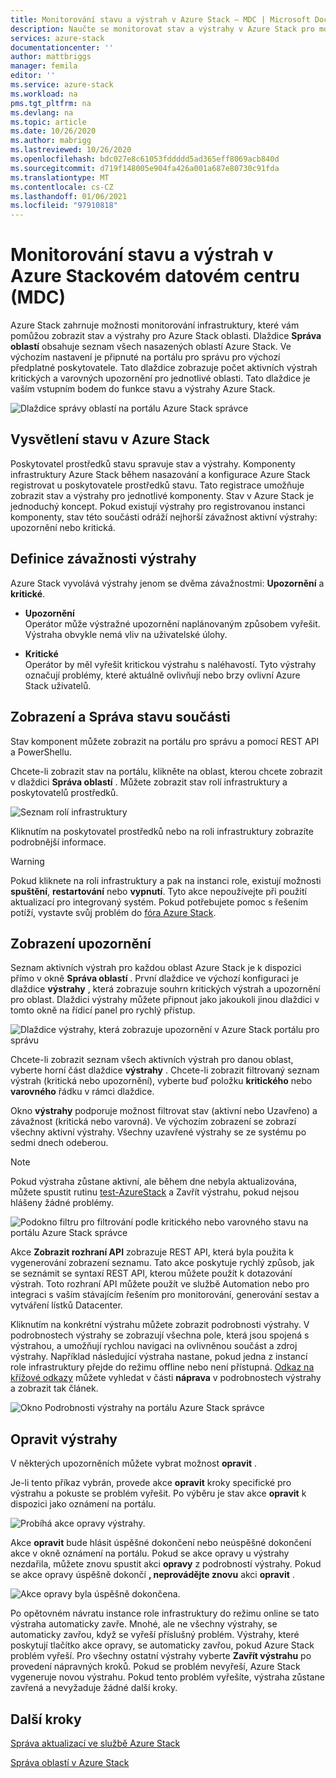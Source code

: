```yaml
---
title: Monitorování stavu a výstrah v Azure Stack – MDC | Microsoft Docs
description: Naučte se monitorovat stav a výstrahy v Azure Stack pro modulární datové centrum (MDC).
services: azure-stack
documentationcenter: ''
author: mattbriggs
manager: femila
editor: ''
ms.service: azure-stack
ms.workload: na
pms.tgt_pltfrm: na
ms.devlang: na
ms.topic: article
ms.date: 10/26/2020
ms.author: mabrigg
ms.lastreviewed: 10/26/2020
ms.openlocfilehash: bdc027e8c61053fddddd5ad365eff8069acb840d
ms.sourcegitcommit: d719f148005e904fa426a001a687e80730c91fda
ms.translationtype: MT
ms.contentlocale: cs-CZ
ms.lasthandoff: 01/06/2021
ms.locfileid: "97910818"
---
```

# <a name="monitor-health-and-alerts-in-azure-stack---modular-data-center-mdc"></a>Monitorování stavu a výstrah v Azure Stackovém datovém centru (MDC)

Azure Stack zahrnuje možnosti monitorování infrastruktury, které vám pomůžou zobrazit stav a výstrahy pro Azure Stack oblasti. Dlaždice **Správa oblastí** obsahuje seznam všech nasazených oblastí Azure Stack. Ve výchozím nastavení je připnuté na portálu pro správu pro výchozí předplatné poskytovatele. Tato dlaždice zobrazuje počet aktivních výstrah kritických a varovných upozornění pro jednotlivé oblasti. Tato dlaždice je vaším vstupním bodem do funkce stavu a výstrahy Azure Stack.

![Dlaždice správy oblastí na portálu Azure Stack správce](media/azure-stack-monitor-health/region-management.png)

## <a name="understand-health-in-azure-stack"></a>Vysvětlení stavu v Azure Stack

Poskytovatel prostředků stavu spravuje stav a výstrahy. Komponenty infrastruktury Azure Stack během nasazování a konfigurace Azure Stack registrovat u poskytovatele prostředků stavu. Tato registrace umožňuje zobrazit stav a výstrahy pro jednotlivé komponenty. Stav v Azure Stack je jednoduchý koncept. Pokud existují výstrahy pro registrovanou instanci komponenty, stav této součásti odráží nejhorší závažnost aktivní výstrahy: upozornění nebo kritická.

## <a name="alert-severity-definition"></a>Definice závažnosti výstrahy

Azure Stack vyvolává výstrahy jenom se dvěma závažnostmi: **Upozornění** a **kritické**.

- **Upozornění**  
  Operátor může výstražné upozornění naplánovaným způsobem vyřešit. Výstraha obvykle nemá vliv na uživatelské úlohy.

- **Kritické**  
  Operátor by měl vyřešit kritickou výstrahu s naléhavostí. Tyto výstrahy označují problémy, které aktuálně ovlivňují nebo brzy ovlivní Azure Stack uživatelů.


## <a name="view-and-manage-component-health-state"></a>Zobrazení a Správa stavu součásti

Stav komponent můžete zobrazit na portálu pro správu a pomocí REST API a PowerShellu.

Chcete-li zobrazit stav na portálu, klikněte na oblast, kterou chcete zobrazit v dlaždici **Správa oblastí** . Můžete zobrazit stav rolí infrastruktury a poskytovatelů prostředků.

![Seznam rolí infrastruktury](media/azure-stack-monitor-health/roles.png)

Kliknutím na poskytovatel prostředků nebo na roli infrastruktury zobrazíte podrobnější informace.

> [!WARNING]  
> Pokud kliknete na roli infrastruktury a pak na instanci role, existují možnosti **spuštění**, **restartování** nebo **vypnutí**. Tyto akce nepoužívejte při použití aktualizací pro integrovaný systém. <!-- TZLASDKFIXAlso, do **not** use these options in an Azure Stack Development Kit (ASDK) environment. These options are only designed for an integrated systems environment, where there's more than one role instance per infrastructure role. Restarting a role instance (especially AzS-Xrp01) in the ASDK causes system instability.--> Pokud potřebujete pomoc s řešením potíží, vystavte svůj problém do [fóra Azure Stack](https://aka.ms/azurestackforum).
>

## <a name="view-alerts"></a>Zobrazení upozornění

Seznam aktivních výstrah pro každou oblast Azure Stack je k dispozici přímo v okně **Správa oblastí** . První dlaždice ve výchozí konfiguraci je dlaždice **výstrahy** , která zobrazuje souhrn kritických výstrah a upozornění pro oblast. Dlaždici výstrahy můžete připnout jako jakoukoli jinou dlaždici v tomto okně na řídicí panel pro rychlý přístup.

![Dlaždice výstrahy, která zobrazuje upozornění v Azure Stack portálu pro správu](media/azure-stack-monitor-health/alerts.png)

 Chcete-li zobrazit seznam všech aktivních výstrah pro danou oblast, vyberte horní část dlaždice **výstrahy** . Chcete-li zobrazit filtrovaný seznam výstrah (kritická nebo upozornění), vyberte buď položku **kritického** nebo **varovného** řádku v rámci dlaždice.

Okno **výstrahy** podporuje možnost filtrovat stav (aktivní nebo Uzavřeno) a závažnost (kritická nebo varovná). Ve výchozím zobrazení se zobrazí všechny aktivní výstrahy. Všechny uzavřené výstrahy se ze systému po sedmi dnech odeberou.

>[!Note]
>Pokud výstraha zůstane aktivní, ale během dne nebyla aktualizována, můžete spustit rutinu [test-AzureStack](../../operator/azure-stack-diagnostic-test.md) a Zavřít výstrahu, pokud nejsou hlášeny žádné problémy.

![Podokno filtru pro filtrování podle kritického nebo varovného stavu na portálu Azure Stack správce](media/azure-stack-monitor-health/alert-view.png)

Akce **Zobrazit rozhraní API** zobrazuje REST API, která byla použita k vygenerování zobrazení seznamu. Tato akce poskytuje rychlý způsob, jak se seznámit se syntaxí REST API, kterou můžete použít k dotazování výstrah. Toto rozhraní API můžete použít ve službě Automation nebo pro integraci s vaším stávajícím řešením pro monitorování, generování sestav a vytváření lístků Datacenter.

Kliknutím na konkrétní výstrahu můžete zobrazit podrobnosti výstrahy. V podrobnostech výstrahy se zobrazují všechna pole, která jsou spojená s výstrahou, a umožňují rychlou navigaci na ovlivněnou součást a zdroj výstrahy. Například následující výstraha nastane, pokud jedna z instancí role infrastruktury přejde do režimu offline nebo není přístupná. [Odkaz na křížové odkazy](aks-refer-table-tzl.md) můžete vyhledat v části **náprava** v podrobnostech výstrahy a zobrazit tak článek.

![Okno Podrobnosti výstrahy na portálu Azure Stack správce](media/azure-stack-monitor-health/alert-detail.png)

## <a name="repair-alerts"></a>Opravit výstrahy

V některých upozorněních můžete vybrat možnost **opravit** .

Je-li tento příkaz vybrán, provede akce **opravit** kroky specifické pro výstrahu a pokuste se problém vyřešit. Po výběru je stav akce **opravit** k dispozici jako oznámení na portálu.

![Probíhá akce opravy výstrahy.](media/azure-stack-monitor-health/repair-in-progress.png)

Akce **opravit** bude hlásit úspěšné dokončení nebo neúspěšné dokončení akce v okně oznámení na portálu.  Pokud se akce opravy u výstrahy nezdařila, můžete znovu spustit akci **opravy** z podrobností výstrahy. Pokud se akce opravy úspěšně dokončí **, neprovádějte znovu** akci **opravit** .

![Akce opravy byla úspěšně dokončena.](media/azure-stack-monitor-health/repair-completed.png)

Po opětovném návratu instance role infrastruktury do režimu online se tato výstraha automaticky zavře. Mnohé, ale ne všechny výstrahy, se automaticky zavřou, když se vyřeší příslušný problém. Výstrahy, které poskytují tlačítko akce opravy, se automaticky zavřou, pokud Azure Stack problém vyřeší. Pro všechny ostatní výstrahy vyberte **Zavřít výstrahu** po provedení nápravných kroků. Pokud se problém nevyřeší, Azure Stack vygeneruje novou výstrahu. Pokud tento problém vyřešíte, výstraha zůstane zavřená a nevyžaduje žádné další kroky.

## <a name="next-steps"></a>Další kroky

[Správa aktualizací ve službě Azure Stack](../../operator/azure-stack-updates.md)

[Správa oblastí v Azure Stack](../../operator/azure-stack-region-management.md)
